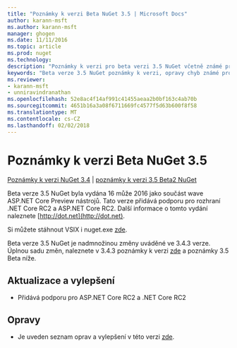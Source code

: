 ```yaml
---
title: "Poznámky k verzi Beta NuGet 3.5 | Microsoft Docs"
author: karann-msft
ms.author: karann-msft
manager: ghogen
ms.date: 11/11/2016
ms.topic: article
ms.prod: nuget
ms.technology: 
description: "Poznámky k verzi pro beta verzi 3.5 NuGet včetně známé problémy, opravy chyb, přidaných funkcí a chcete."
keywords: "Beta verze 3.5 NuGet poznámky k verzi, opravy chyb známé problémy, přidat funkce, chcete"
ms.reviewer:
- karann-msft
- unniravindranathan
ms.openlocfilehash: 52e8ac4f14af991c41455aeaa2b0bf163c4ab70b
ms.sourcegitcommit: 4651b16a3a08f6711669fc4577f5d63b600f8f58
ms.translationtype: MT
ms.contentlocale: cs-CZ
ms.lasthandoff: 02/02/2018
---
```

# <a name="nuget-35-beta-release-notes"></a>Poznámky k verzi Beta NuGet 3.5

[Poznámky k verzi NuGet 3.4](../release-notes/nuget-3.4.md) | [poznámky k verzi 3.5 Beta2 NuGet](../release-notes/nuget-3.5-Beta2.md)

Beta verze 3.5 NuGet byla vydána 16 může 2016 jako součást wave ASP.NET Core Preview nástrojů. Tato verze přidává podporu pro rozhraní .NET Core RC2 a ASP.NET Core RC2. Další informace o tomto vydání naleznete [http://dot.net](http://dot.net).

Si můžete stáhnout VSIX i nuget.exe [zde](https://dist.nuget.org/index.html).

Beta verze 3.5 NuGet je nadmnožinou změny uváděné ve 3.4.3 verze. Úplnou sadu změn, naleznete v 3.4.3 poznámky k verzi [zde](https://github.com/NuGet/Home/issues?q=is%3Aissue+milestone%3A3.4.3+is%3Aclosed) a poznámky 3.5 Beta níže.

## <a name="updates-and-improvements"></a>Aktualizace a vylepšení

* Přidává podporu pro ASP.NET Core RC2 a .NET Core RC2

## <a name="fixes"></a>Opravy

* Je uveden seznam oprav a vylepšení v této verzi [zde](https://github.com/NuGet/Home/issues?q=is%3Aissue+milestone%3A%223.5+Beta%22+is%3Aclosed).